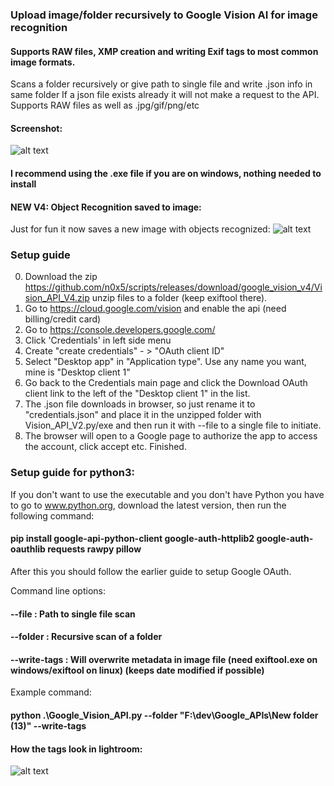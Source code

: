 ### Upload image/folder recursively to Google Vision AI for image recognition
#### Supports RAW files, XMP creation and writing Exif tags to most common image formats.
Scans a folder recursively or give path to single file and write .json info in same folder
If a json file exists already it will not make a request to the API.
Supports RAW files as well as .jpg/gif/png/etc

#### Screenshot:
![alt text](https://raw.githubusercontent.com/n0x5/scripts/master/Google_Tools/raw3.png)

#### I recommend using the .exe file if you are on windows, nothing needed to install

#### NEW V4: Object Recognition saved to image:
Just for fun it now saves a new image with objects recognized:
![alt text](https://raw.githubusercontent.com/n0x5/scripts/master/Google_Tools/object_recognition.jpg)

### Setup guide
0) Download the zip https://github.com/n0x5/scripts/releases/download/google_vision_v4/Vision_API_V4.zip unzip files to a folder (keep exiftool there).
2) Go to https://cloud.google.com/vision and enable the api (need billing/credit card)
3) Go to https://console.developers.google.com/
4) Click 'Credentials' in left side menu
5) Create "create credentials" - > "OAuth client ID"
6) Select "Desktop app" in "Application type". Use any name you want, mine is "Desktop client 1"
7) Go back to the Credentials main page and click the Download OAuth client link to the left of the "Desktop client 1" in the list.
8) The .json file downloads in browser, so just rename it to "credentials.json" and place it in the unzipped folder with Vision_API_V2.py/exe and then run it with --file to a single file to initiate.
9) The browser will open to a Google page to authorize the app to access the account, click accept etc. Finished.

### Setup guide for python3:
If you don't want to use the executable and you don't have Python you have to go to www.python.org, download the latest version, then run the following command:
#### pip install google-api-python-client google-auth-httplib2 google-auth-oauthlib requests rawpy pillow
    
After this you should follow the earlier guide to setup Google OAuth.

Command line options:

#### --file : Path to single file scan

#### --folder : Recursive scan of a folder

#### --write-tags : Will overwrite metadata in image file (need exiftool.exe on windows/exiftool on linux) (keeps date modified if possible)

Example command:
#### python .\Google_Vision_API.py --folder "F:\dev\Google_APIs\New folder (13)" --write-tags


#### How the tags look in lightroom:
![alt text](https://raw.githubusercontent.com/n0x5/scripts/master/Google_Tools/rawtags2.png)
